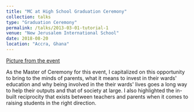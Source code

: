 ```yaml
---
title: "MC at High School Graduation Ceremony"
collection: talks
type: "Graduation Ceremony"
permalink: /talks/2013-03-01-tutorial-1
venue: "New Jerusalem International School"
date: 2018-08-20
location: "Accra, Ghana"
---
```


[Picture from the event](/images/MC.jpg)

As the Master of Ceremony for this event, I capitalized on this opportunity to bring to the minds of parents, what it means to invest in their wards' education and why being involved in the their wards' lives goes a long way to help their outputs and that of society at large. I also highlighted the in-built reciprocity that exists between teachers and parents when it comes to raising students in the right direction.
